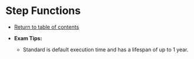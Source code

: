 # Step Functions

* [Return to table of contents](../../../README.md)

* **Exam Tips:**
  * Standard is default execution time and has a lifespan of up to 1 year.
